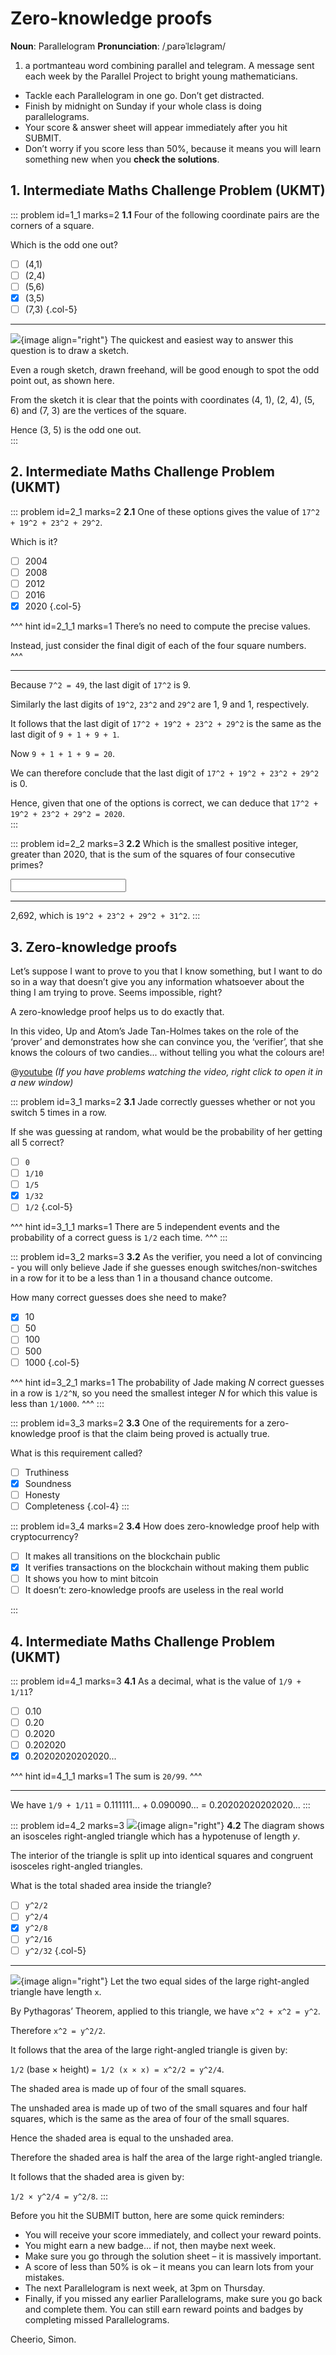 # Zero-knowledge proofs

<div class="dictionary">

__Noun__: Parallelogram
__Pronunciation__: /ˌparəˈlɛləɡram/

1. a portmanteau word combining parallel and telegram. A message sent each
week by the Parallel Project to bright young mathematicians.

</div>

*	Tackle each Parallelogram in one go. Don’t get distracted.
*	Finish by midnight on Sunday if your whole class is doing parallelograms.
*	Your score & answer sheet will appear immediately after you hit SUBMIT.
*	Don’t worry if you score less than 50%, because it means you will learn something new when you __check the solutions__.


## 1. Intermediate Maths Challenge Problem (UKMT)
<!--- 2020 (5) --->

::: problem id=1_1 marks=2
__1.1__ Four of the following coordinate pairs are the corners of a square.  

Which is the odd one out?  

* [ ] (4,1)
* [ ] (2,4)
* [ ] (5,6)
* [x] (3,5)
* [ ] (7,3)
{.col-5}

---

![](/resources/10-42-zero-knowledge-proofs/1-diamond-sketch.jpg){image align="right"}
The quickest and easiest way to answer this question is to draw a sketch.  

Even a rough sketch, drawn freehand, will be good enough to spot the odd point out, as shown here.  

From the sketch it is clear that the points with coordinates (4, 1), (2, 4), (5, 6) and (7, 3) are the vertices of the square.  

Hence (3, 5) is the odd one out.  
:::


## 2. Intermediate Maths Challenge Problem (UKMT)
<!--- 2020 (8) --->

::: problem id=2_1 marks=2
__2.1__ One of these options gives the value of `17^2 + 19^2 + 23^2 + 29^2`.  

Which is it?  

* [ ] 2004
* [ ] 2008
* [ ] 2012
* [ ] 2016
* [x] 2020
{.col-5}

^^^ hint id=2_1_1 marks=1
There’s no need to compute the precise values.  

Instead, just consider the final digit of each of the four square numbers.  
^^^

---

Because `7^2 = 49`, the last digit of `17^2` is 9.  

Similarly the last digits of `19^2`, `23^2` and `29^2` are 1, 9 and 1, respectively.  

It follows that the last digit of `17^2 + 19^2 + 23^2 + 29^2` is the same as the last digit of `9 + 1 + 9 + 1`.  

Now `9 + 1 + 1 + 9 = 20`.  

We can therefore conclude that the last digit of `17^2 + 19^2 + 23^2 + 29^2` is 0.  

Hence, given that one of the options is correct, we can deduce that `17^2 + 19^2 + 23^2 + 29^2 = 2020`.  
:::

<!--- 2020 (8.4) --->
::: problem id=2_2 marks=3
__2.2__ Which is the smallest positive integer, greater than 2020, that is the sum of the squares of four consecutive primes?  

<input solution="2692"/>

---

2,692, which is `19^2 + 23^2 + 29^2 + 31^2`.
:::


## 3. Zero-knowledge proofs

Let’s suppose I want to prove to you that I know something, but I want to do so in a way that doesn’t give you any information whatsoever about the thing I am trying to prove. Seems impossible, right?  

A zero-knowledge proof helps us to do exactly that.  

In this video, Up and Atom’s Jade Tan-Holmes takes on the role of the ‘prover’ and demonstrates how she can convince you, the ‘verifier’, that she knows the colours of two candies... without telling you what the colours are!  

@[youtube](V5uVKZn3F_4?start=0&end=470&rel=0) _(If you have problems watching the video, right click to open it in a new window)_

::: problem id=3_1 marks=2
__3.1__ Jade correctly guesses whether or not you switch 5 times in a row.  

If she was guessing at random, what would be the probability of her getting all 5 correct?  

* [ ] `0`
* [ ] `1/10`
* [ ] `1/5`
* [x] `1/32`
* [ ] `1/2`
{.col-5} 

^^^ hint id=3_1_1 marks=1
There are 5 independent events and the probability of a correct guess is `1/2` each time.
^^^
:::

::: problem id=3_2 marks=3
__3.2__ As the verifier, you need a lot of convincing - you will only believe Jade if she guesses enough switches/non-switches in a row for it to be a less than 1 in a thousand chance outcome.  

How many correct guesses does she need to make?  

* [x] 10
* [ ] 50
* [ ] 100
* [ ] 500
* [ ] 1000
{.col-5} 

^^^ hint id=3_2_1 marks=1
The probability of Jade making _N_ correct guesses in a row is `1/2^N`, so you need the smallest integer _N_ for which this value is less than `1/1000`.
^^^
:::

::: problem id=3_3 marks=2
__3.3__ One of the requirements for a zero-knowledge proof is that the claim being proved is actually true.  

What is this requirement called?  

* [ ] Truthiness
* [x] Soundness
* [ ] Honesty
* [ ] Completeness
{.col-4} 
:::

::: problem id=3_4 marks=2
__3.4__ How does zero-knowledge proof help with cryptocurrency?

* [ ] It makes all transitions on the blockchain public  
* [x] It verifies transactions on the blockchain without making them public  
* [ ] It shows you how to mint bitcoin  
* [ ] It doesn’t: zero-knowledge proofs are useless in the real world  

:::


## 4. Intermediate Maths Challenge Problem (UKMT)
<!--- 2020 (16) --->

::: problem id=4_1 marks=3
__4.1__ As a decimal, what is the value of `1/9 + 1/11`?

* [ ] 0.10
* [ ] 0.20
* [ ] 0.2020
* [ ] 0.202020
* [x] 0.20202020202020...

^^^ hint id=4_1_1 marks=1
The sum is `20/99`.
^^^

---

We have `1/9 + 1/11` = 0.111111... + 0.090090... = 0.20202020202020...
:::

<!--- 2020 (18) --->
::: problem id=4_2 marks=3
![](/resources/10-42-zero-knowledge-proofs/4-triangle.jpg){image align="right"}
__4.2__ The diagram shows an isosceles right-angled triangle which has a hypotenuse of length _y_.  

The interior of the triangle is split up into identical squares and congruent isosceles right-angled triangles.  

What is the total shaded area inside the triangle?

* [ ] `y^2/2`
* [ ] `y^2/4`
* [x] `y^2/8`
* [ ] `y^2/16`
* [ ] `y^2/32`
{.col-5} 

---

![](/resources/10-42-zero-knowledge-proofs/4-triangle-solution.jpg){image align="right"}
Let the two equal sides of the large right-angled triangle have length `x`.  

By Pythagoras’ Theorem, applied to this triangle, we have `x^2 + x^2 = y^2`.  

Therefore `x^2 = y^2/2`.  

It follows that the area of the large right-angled triangle is given by:  

`1/2` (base × height) `= 1/2 (x × x) = x^2/2 = y^2/4`.  

The shaded area is made up of four of the small squares.  

The unshaded area is made up of two of the small squares and four half squares, which is the same as the area of four of the small squares.  

Hence the shaded area is equal to the unshaded area.  

Therefore the shaded area is half the area of the large right-angled triangle.  

It follows that the shaded area is given by:  

`1/2 × y^2/4 = y^2/8`.
:::


Before you hit the SUBMIT button, here are some quick reminders:

*	You will receive your score immediately, and collect your reward points.
*	You might earn a new badge... if not, then maybe next week.
*	Make sure you go through the solution sheet – it is massively important.
*	A score of less than 50% is ok – it means you can learn lots from your mistakes.
*	The next Parallelogram is next week, at 3pm on Thursday.
*	Finally, if you missed any earlier Parallelograms, make sure you go back and complete them. You can still earn reward points and badges by completing missed Parallelograms.

Cheerio,
Simon.